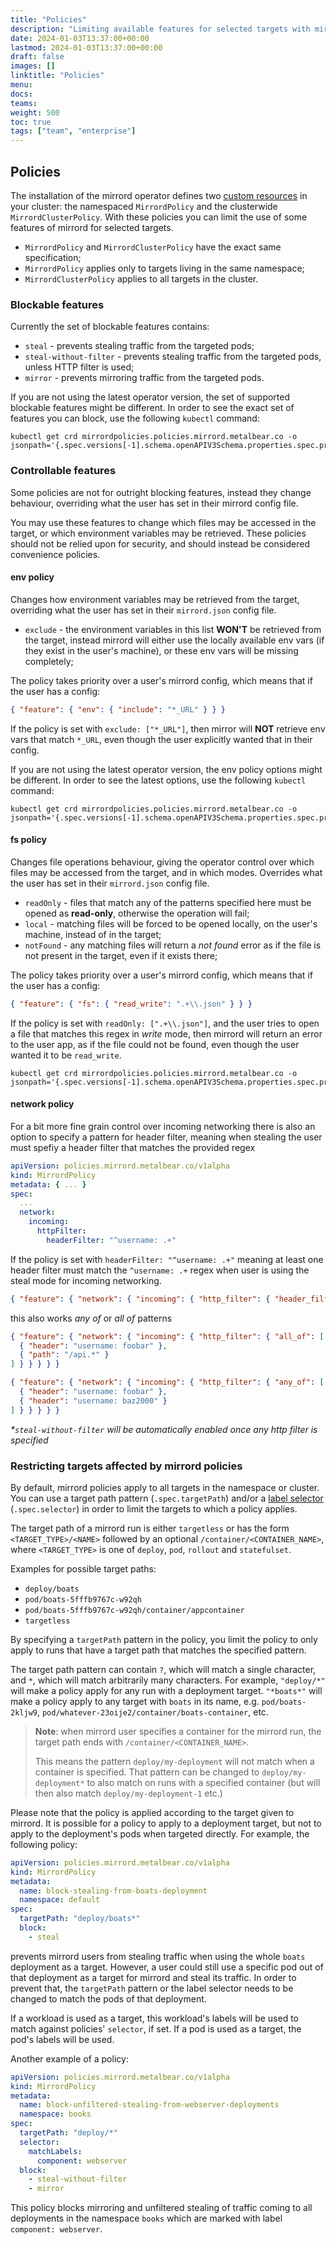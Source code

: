 ```yaml
---
title: "Policies"
description: "Limiting available features for selected targets with mirrord for Teams"
date: 2024-01-03T13:37:00+00:00
lastmod: 2024-01-03T13:37:00+00:00
draft: false
images: []
linktitle: "Policies"
menu:
docs:
teams:
weight: 500
toc: true
tags: ["team", "enterprise"]
---
```


## Policies

The installation of the mirrord operator defines two [custom resources](
https://kubernetes.io/docs/concepts/extend-kubernetes/api-extension/custom-resources/) in your cluster:
the namespaced `MirrordPolicy` and the clusterwide `MirrordClusterPolicy`. With these policies you can limit
the use of some features of mirrord for selected targets.

- `MirrordPolicy` and `MirrordClusterPolicy` have the exact same specification;
- `MirrordPolicy` applies only to targets living in the same namespace;
- `MirrordClusterPolicy` applies to all targets in the cluster.

### Blockable features

Currently the set of blockable features contains:
* `steal` - prevents stealing traffic from the targeted pods;
* `steal-without-filter` - prevents stealing traffic from the targeted pods, unless HTTP filter is used;
* `mirror` - prevents mirroring traffic from the targeted pods.

If you are not using the latest operator version, the set of supported blockable features might be different.
In order to see the exact set of features you can block, use the following `kubectl` command:

```shell
kubectl get crd mirrordpolicies.policies.mirrord.metalbear.co -o jsonpath='{.spec.versions[-1].schema.openAPIV3Schema.properties.spec.properties.block.items.enum}'
```

### Controllable features

Some policies are not for outright blocking features, instead they change behaviour,
overriding what the user has set in their mirrord config file.

You may use these features to change which files may be accessed in the target, or which
environment variables may be retrieved. These policies should not be relied upon for security,
and should instead be considered convenience policies.

#### env policy

Changes how environment variables may be retrieved from the target, overriding what the
user has set in their `mirrord.json` config file.

* `exclude` - the environment variables in this list **WON'T** be retrieved from the target,
  instead mirrord will either use the locally available env vars (if they exist in the user's
  machine), or these env vars will be missing completely;

The policy takes priority over a user's mirrord config, which means that if the user has
a config:

```json
{ "feature": { "env": { "include": "*_URL" } } }
```

If the policy is set with `exclude: ["*_URL"]`, then mirror will **NOT** retrieve env vars
that match `*_URL`, even though the user explicitly wanted that in their config.

If you are not using the latest operator version, the env policy options might be different.
In order to see the latest options, use the following `kubectl` command:

```shell
kubectl get crd mirrordpolicies.policies.mirrord.metalbear.co -o jsonpath='{.spec.versions[-1].schema.openAPIV3Schema.properties.spec.properties.env}'
```

#### fs policy

Changes file operations behaviour, giving the operator control over which files may be
accessed from the target, and in which modes. Overrides what the user has set in their
`mirrord.json` config file.

* `readOnly` - files that match any of the patterns specified here must be opened as
  **read-only**, otherwise the operation will fail;
* `local` - matching files will be forced to be opened locally, on the user's machine,
  instead of in the target;
* `notFound` - any matching files will return a _not found_ error as if the file is not
  present in the target, even if it exists there;

The policy takes priority over a user's mirrord config, which means that if the user has
a config:

```json
{ "feature": { "fs": { "read_write": ".+\\.json" } } }
```

If the policy is set with `readOnly: [".+\\.json"]`, and the user tries to open a file
that matches this regex in _write_ mode, then mirrord will return an error to the user app,
as if the file could not be found, even though the user wanted it to be `read_write`.

```shell
kubectl get crd mirrordpolicies.policies.mirrord.metalbear.co -o jsonpath='{.spec.versions[-1].schema.openAPIV3Schema.properties.spec.properties.fs}'
```


#### network policy

For a bit more fine grain control over incoming networking there is also an option to specify a pattern for header filter, meaning when stealing the user must spefiy a header filter that matches the provided regex

```yaml
apiVersion: policies.mirrord.metalbear.co/v1alpha
kind: MirrordPolicy
metadata: { ... }
spec:
  ...
  network:
    incoming:
      httpFilter:
        headerFilter: "^username: .+"
```

If the policy is set with `headerFilter: "^username: .+"` meaning at least one header filter must match the `^username: .+` regex when user is using the steal mode for incoming networking.

```json
{ "feature": { "network": { "incoming": { "http_filter": { "header_filter": "username: foobar" } } } } }
```

this also works *any of* or *all of* patterns

```json
{ "feature": { "network": { "incoming": { "http_filter": { "all_of": [
  { "header": "username: foobar" },
  { "path": "/api.*" }
] } } } } }
```
```json
{ "feature": { "network": { "incoming": { "http_filter": { "any_of": [
  { "header": "username: foobar" },
  { "header": "username: baz2000" }
] } } } } }
```

*\*`steal-without-filter` will be automatically enabled once any http filter is specified*

### Restricting targets affected by mirrord policies

By default, mirrord policies apply to all targets in the namespace or cluster.
You can use a target path pattern (`.spec.targetPath`) and/or a [label selector](
https://kubernetes.io/docs/concepts/overview/working-with-objects/labels/#resources-that-support-set-based-requirements)
(`.spec.selector`) in order to limit the targets to which a policy applies.

The target path of a mirrord run is either `targetless` or has the form `<TARGET_TYPE>/<NAME>` followed by an optional
`/container/<CONTAINER_NAME>`, where `<TARGET_TYPE>` is one of `deploy`, `pod`, `rollout` and `statefulset`.

Examples for possible target paths:
- `deploy/boats`
- `pod/boats-5fffb9767c-w92qh`
- `pod/boats-5fffb9767c-w92qh/container/appcontainer`
- `targetless`

By specifying a `targetPath` pattern in the policy, you limit the policy to only apply to runs that have
a target path that matches the specified pattern.

The target path pattern can contain `?`, which will match a single character, and `*`, which will match arbitrarily many
characters.
For example, `"deploy/*"` will make a policy apply for any run with a deployment target. `"*boats*"` will make a
policy apply to any target with `boats` in its name, e.g. `pod/boats-2kljw9`,
`pod/whatever-23oije2/container/boats-container`, etc.

> __Note__: when mirrord user specifies a container for the mirrord run, the target path ends with `/container/<CONTAINER_NAME>`.
>
> This means the pattern `deploy/my-deployment` will not match when a container is specified. That pattern can be
> changed to `deploy/my-deployment*` to also match on runs with a specified container (but will then also match
> `deploy/my-deployment-1` etc.)


Please note that the policy is applied according to the target given to mirrord. It is possible for a policy to apply
to a deployment target, but not to apply to the deployment's pods when targeted directly. For example, the following
policy:

```yaml
apiVersion: policies.mirrord.metalbear.co/v1alpha
kind: MirrordPolicy
metadata:
  name: block-stealing-from-boats-deployment
  namespace: default
spec:
  targetPath: "deploy/boats*"
  block:
    - steal
```

prevents mirrord users from stealing traffic when using the whole `boats` deployment as a target. However, a user could
still use a specific pod out of that deployment as a target for mirrord and steal its traffic. In order to prevent that,
the `targetPath` pattern or the label selector needs to be changed to match the pods of that deployment.

If a workload is used as a target, this workload's labels will be used to match against policies' `selector`, if
set. If a pod is used as a target, the pod's labels will be used.

Another example of a policy:

```yaml
apiVersion: policies.mirrord.metalbear.co/v1alpha
kind: MirrordPolicy
metadata:
  name: block-unfiltered-stealing-from-webserver-deployments
  namespace: books
spec:
  targetPath: "deploy/*"
  selector:
    matchLabels:
      component: webserver
  block:
    - steal-without-filter
    - mirror
```

This policy blocks mirroring and unfiltered stealing of traffic coming to all deployments in the namespace `books`
which are marked with label `component: webserver`.

